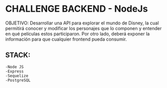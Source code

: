 # CHALLENGE BACKEND - NodeJs

OBJETIVO:
Desarrollar una API para explorar el mundo de Disney, la cual permitirá conocer y modificar los
personajes que lo componen y entender en qué películas estos participaron. Por otro lado, deberá
exponer la información para que cualquier frontend pueda consumir.

## STACK:
```
-Node JS
-Express
-Sequelize
-PostgreSQL
```
